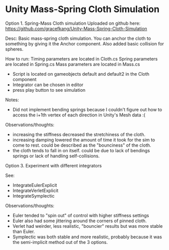 # Unity Mass-Spring Cloth Simulation

Option 1. Spring-Mass Cloth simulation
Uploaded on github here: https://github.com/gracefkang/Unity-Mass-Spring-Cloth-Simulation

Desc:
Basic mass-spring cloth simulation. You can anchor the cloth to something by giving it the Anchor component. Also added basic collision for spheres.

How to run:
Timing parameters are located in Cloth.cs
Spring parameters are located in Spring.cs
Mass parameters are located in Mass.cs

- Script is located on gameobjects default and default2 in the Cloth component
- Integrator can be chosen in editor
- press play button to see simulation

Notes:
- Did not implement bending springs because I couldn't figure out how to access the i+1th vertex of each direction in Unity's Mesh data :(

Observations/thoughts:
- increasing the stiffness decreased the stretchiness of the cloth.
- increasing damping lowered the amount of time it took for the sim to come to rest. could be described as the "bounciness" of the cloth.
- the cloth tends to fall in on itself. could be due to lack of bendings springs or lack of handling self-collisions.

Option 3. Experiment with different integrators

See:
- IntegrateEulerExplicit
- IntegrateVerletExplicit
- IntegrateSymplectic

Observations/thoughts:
- Euler tended to "spin out" of control with higher stiffness settings
- Euler also had some jittering around the corners of pinned cloth.
- Verlet had weirder, less realistic, "bouncier" results but was more stable than Euler.
- Symplectic was both stable and more realistic, probably because it was the semi-implicit method out of the 3 options.